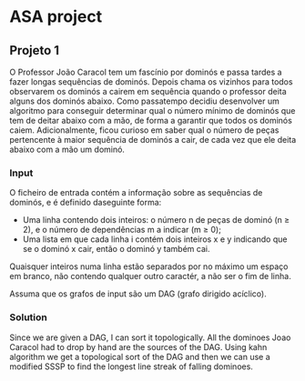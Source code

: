 # ASA project

## Projeto 1

O Professor João Caracol tem um fascínio por dominós e passa tardes a fazer longas sequências de dominós. Depois chama os vizinhos para todos observarem os dominós a cairem em sequência quando o professor deita alguns dos dominós abaixo.
Como passatempo decidiu desenvolver um algoritmo para conseguir determinar qual o número mínimo de dominós que tem de deitar abaixo com a mão, de forma a garantir que todos os dominós caiem. 
Adicionalmente, ficou curioso em saber qual o número de peças pertencente à maior sequência de dominós a cair, de cada vez que ele deita abaixo com a mão um dominó.

### Input

O ficheiro de entrada contém a informação sobre as sequências de dominós, e é definido daseguinte forma:
- Uma linha contendo dois inteiros: o número n de peças de dominó (n ≥ 2), e o número de dependências m a indicar (m ≥ 0);
- Uma lista em que cada linha i contém dois inteiros x e y indicando que se o dominó x cair, então o dominó y também cai.

Quaisquer inteiros numa linha estão separados por no máximo um espaço em branco, não contendo qualquer outro caractér, a não ser o fim de linha.

Assuma que os grafos de input são um DAG (grafo dirigido acíclico).

### Solution

Since we are given a DAG, I can sort it topologically. 
All the dominoes Joao Caracol had to drop by hand are the sources of the DAG.
Using kahn algorithm we get a topological sort of the DAG and then we can use a modified SSSP to find the longest line streak of falling dominoes.

